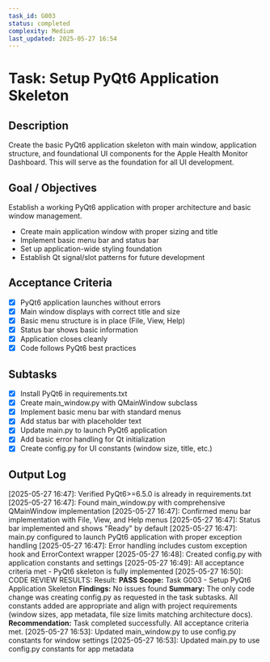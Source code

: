 ```yaml
---
task_id: G003
status: completed
complexity: Medium
last_updated: 2025-05-27 16:54
---
```


# Task: Setup PyQt6 Application Skeleton

## Description
Create the basic PyQt6 application skeleton with main window, application structure, and foundational UI components for the Apple Health Monitor Dashboard. This will serve as the foundation for all UI development.

## Goal / Objectives
Establish a working PyQt6 application with proper architecture and basic window management.
- Create main application window with proper sizing and title
- Implement basic menu bar and status bar
- Set up application-wide styling foundation
- Establish Qt signal/slot patterns for future development

## Acceptance Criteria
- [x] PyQt6 application launches without errors
- [x] Main window displays with correct title and size
- [x] Basic menu structure is in place (File, View, Help)
- [x] Status bar shows basic information
- [x] Application closes cleanly
- [x] Code follows PyQt6 best practices

## Subtasks
- [x] Install PyQt6 in requirements.txt
- [x] Create main_window.py with QMainWindow subclass
- [x] Implement basic menu bar with standard menus
- [x] Add status bar with placeholder text
- [x] Update main.py to launch PyQt6 application
- [x] Add basic error handling for Qt initialization
- [x] Create config.py for UI constants (window size, title, etc.)

## Output Log
[2025-05-27 16:47]: Verified PyQt6>=6.5.0 is already in requirements.txt
[2025-05-27 16:47]: Found main_window.py with comprehensive QMainWindow implementation
[2025-05-27 16:47]: Confirmed menu bar implementation with File, View, and Help menus
[2025-05-27 16:47]: Status bar implemented and shows "Ready" by default
[2025-05-27 16:47]: main.py configured to launch PyQt6 application with proper exception handling
[2025-05-27 16:47]: Error handling includes custom exception hook and ErrorContext wrapper
[2025-05-27 16:48]: Created config.py with application constants and settings
[2025-05-27 16:49]: All acceptance criteria met - PyQt6 skeleton is fully implemented
[2025-05-27 16:50]: CODE REVIEW RESULTS:
Result: **PASS**
**Scope:** Task G003 - Setup PyQt6 Application Skeleton
**Findings:** No issues found
**Summary:** The only code change was creating config.py as requested in the task subtasks. All constants added are appropriate and align with project requirements (window sizes, app metadata, file size limits matching architecture docs).
**Recommendation:** Task completed successfully. All acceptance criteria met.
[2025-05-27 16:53]: Updated main_window.py to use config.py constants for window settings
[2025-05-27 16:53]: Updated main.py to use config.py constants for app metadata